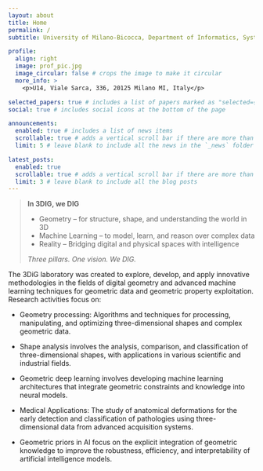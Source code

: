 ```yaml
---
layout: about
title: Home
permalink: /
subtitle: University of Milano-Bicocca, Department of Informatics, Systems and Communication

profile:
  align: right
  image: prof_pic.jpg
  image_circular: false # crops the image to make it circular
  more_info: >
    <p>U14, Viale Sarca, 336, 20125 Milano MI, Italy</p>

selected_papers: true # includes a list of papers marked as "selected={true}"
social: true # includes social icons at the bottom of the page

announcements:
  enabled: true # includes a list of news items
  scrollable: true # adds a vertical scroll bar if there are more than 3 news items
  limit: 5 # leave blank to include all the news in the `_news` folder

latest_posts:
  enabled: true
  scrollable: true # adds a vertical scroll bar if there are more than 3 new posts items
  limit: 3 # leave blank to include all the blog posts
---
```


<blockquote>
  <p><strong>In 3DIG, we DIG</strong></p>
  <ul>
    <li>Geometry – for structure, shape, and understanding the world in 3D</li>
    <li>Machine Learning – to model, learn, and reason over complex data</li>
    <li>Reality – Bridging digital and physical spaces with intelligence</li>
  </ul>
  <footer><em>Three pillars. One vision. We DIG.</em></footer>
</blockquote>

The 3DiG laboratory was created to explore, develop, and apply innovative methodologies in the fields of digital geometry and advanced machine learning techniques for geometric data and geometric property exploitation.
Research activities focus on:
- Geometry processing: Algorithms and techniques for processing, manipulating, and optimizing three-dimensional shapes and complex geometric data.

- Shape analysis involves the analysis, comparison, and classification of three-dimensional shapes, with applications in various scientific and industrial fields.

- Geometric deep learning involves developing machine learning architectures that integrate geometric constraints and knowledge into neural models.

- Medical Applications: The study of anatomical deformations for the early detection and classification of pathologies using three-dimensional data from advanced acquisition systems.

- Geometric priors in AI focus on the explicit integration of geometric knowledge to improve the robustness, efficiency, and interpretability of artificial intelligence models.

